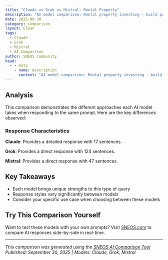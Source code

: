 ```yaml
---
title: "Claude vs Grok vs Mistral: Rental Property"
description: "AI model comparison: Rental property investing - build passive income portfolio..."
date: 2025-09-30
category: comparison
layout: Clean
tags:
  - Claude
  - Grok
  - Mistral
  - AI Comparison
author: SNEOS Community
head:
  - - meta
    - name: description
      content: "AI model comparison: Rental property investing - build passive income portfolio..."
---
```


<ChatComparison
  title="Claude vs Grok vs Mistral: Rental Property"
  prompt="Rental property investing - build passive income portfolio"
  :responses='{
    "Claude": "# Building a Passive Income Rental Property Portfolio\n\n## Getting Started: Foundation Knowledge\n\n### Key Concepts to Master\n- **Cash Flow**: Monthly rental income minus all expenses\n- **Cap Rate**: Annual net operating income \u00F7 property value\n- **Cash-on-Cash Return**: Annual cash flow \u00F7 total cash invested\n- **1% Rule**: Monthly rent should equal ~1% of purchase price (rough guideline)\n\n## Step 1: Financial Preparation\n\n### Capital Requirements\n- **Down Payment**: 20-25% for investment properties\n- **Reserves**: 3-6 months of expenses per property\n- **Closing Costs**: 2-3% of purchase price\n- **Renovation Budget**: 10-20% of purchase price\n\n### Financing Options\n- Conventional investment loans\n- Portfolio lenders\n- Private money lenders\n- House hacking (live in duplex/triplex)\n- BRRRR strategy (Buy, Rehab, Rent, Refinance, Repeat)\n\n## Step 2: Market Research \u0026 Property Selection\n\n### Target Markets\n- **Emerging neighborhoods** with growth potential\n- Areas with **job diversity** and population growth\n- Good **schools and amenities**\n- **Landlord-friendly** states/cities\n\n### Property Types for Beginners\n1. **Single-family homes** (easier management)\n2. **Small multifamily** (2-4 units)\n3. **Condos/townhomes** (lower maintenance)\n\n## Step 3: Analysis Framework\n\n### Key Metrics to Calculate\n\u0060\u0060\u0060\nMonthly Cash Flow = Rent - (Mortgage \u002B Insurance \u002B Taxes \u002B Maintenance \u002B Vacancy \u002B Management)\n\nCash-on-Cash Return = (Annual Cash Flow \u00F7 Total Cash Invested) \u00D7 100\n\u0060\u0060\u0060\n\n### The 50% Rule\nEstimate that 50% of rental income goes to expenses (excluding mortgage)\n\n## Step 4: Building Your Portfolio\n\n### Scaling Strategy\n- **Year 1-2**: 1-2 properties, learn the basics\n- **Year 3-5**: 3-5 properties, refine systems\n- **Year 5\u002B**: Scale based on market conditions and goals\n\n### Portfolio Diversification\n- Different neighborhoods/markets\n- Mix of property types\n- Various price points\n- Consider geographic diversification\n\n## Property Management Options\n\n### Self-Management\n- **Pros**: Higher cash flow, more control\n- **Cons**: Time-intensive, learning curve\n- **Best for**: Local properties, hands-on investors\n\n### Professional Management\n- **Cost**: 8-12% of rental income\n- **Pros**: Truly passive, professional expertise\n- **Best for**: Distant properties, busy investors\n\n## Common Beginner Mistakes to Avoid\n\n1. **Negative cash flow** properties hoping for appreciation\n2. **Underestimating expenses** (maintenance, vacancies, capex)\n3. **Buying in declining areas**\n4. **No emergency reserves**\n5. **Emotional decisions** over analytical ones\n\n## Tax Benefits\n\n- **Depreciation** deductions\n- **Expense deductions** (repairs, management, travel)\n- **1031 exchanges** for tax-deferred growth\n- **Opportunity zones** for additional benefits\n\n## Exit Strategies\n\n- **Hold long-term** for cash flow and appreciation\n- **Refinance** to pull out equity\n- **Sell** when market conditions favor it\n- **1031 exchange** into larger properties\n\n## Technology Tools\n\n- **Analysis**: BiggerPockets Calculator, PropertyRadar\n- **Management**: Buildium, AppFolio, Rent Ready\n- **Marketing**: Zillow Rental Manager, Apartments.com\n- **Accounting**: QuickBooks, FreshBooks\n\n## Getting Started Action Plan\n\n### Immediate Steps (Next 30 Days)\n1. **Assess finances** and set budget\n2. **Get pre-approved** for investment loan\n3. **Choose target market** and start research\n4. **Network** with agents, contractors, other investors\n\n### Short-term Goals (3-6 Months)\n1. **Analyze 100 properties** to understand market\n2. **Build your team** (agent, lender, attorney, CPA)\n3. **Make offers** on suitable properties\n4. **Close on first property**\n\n## Risk Mitigation\n\n- **Adequate insurance** (landlord policy \u002B umbrella)\n- **Proper entity structure** (LLC consideration)\n- **Quality tenants",
    "Grok": "Rental property investing is a proven strategy for building a passive income portfolio, offering both steady cash flow and long-term wealth through appreciation. Below is a comprehensive guide to help you get started and grow your rental property portfolio effectively.\n\n---\n\n### 1. Understand the Basics of Rental Property Investing\nRental property investing involves purchasing real estate with the intention of renting it out to tenants, generating consistent income through monthly rent payments. Over time, you can also benefit from property value appreciation, tax advantages, and equity buildup as you pay down mortgages.\n\n**Key Benefits:**\n- **Passive Income:** Monthly rental income after expenses.\n- **Appreciation:** Property values can increase over time.\n- **Tax Advantages:** Deductions for mortgage interest, property taxes, depreciation, and maintenance.\n- **Leverage:** Use borrowed money (mortgage) to amplify returns on investment.\n\n**Challenges:**\n- Property management can be time-consuming if not outsourced.\n- Tenant issues (e.g., non-payment, property damage).\n- Market fluctuations and vacancies.\n- Upfront costs and ongoing maintenance.\n\n---\n\n### 2. Set Clear Financial Goals\nBefore investing, define your objectives:\n- **Short-term goal:** Generate steady monthly cash flow.\n- **Long-term goal:** Build wealth through multiple properties or appreciation.\n- **Income target:** Decide how much passive income you want to achieve (e.g., $2,000/month within 5 years).\n- **Risk tolerance:** Are you comfortable with debt (mortgages) or high-maintenance properties?\n\n**Example:** Replace your current income of $5,000/month with rental income by owning 5-10 properties over 10 years.\n\n---\n\n### 3. Educate Yourself\nLearn about real estate markets, property types, and investment strategies. Resources include:\n- Books: *The Book on Rental Property Investing* by Brandon Turner (BiggerPockets).\n- Podcasts: BiggerPockets Real Estate Podcast.\n- Online communities: BiggerPockets forums, Reddit\u2019s r/RealEstate.\n- Local real estate investment groups (REIAs).\n\nKey concepts to understand:\n- **Cap Rate:** Measures profitability (Net Operating Income \u00F7 Property Value).\n- **Cash-on-Cash Return:** Return on the actual cash invested (Annual Cash Flow \u00F7 Initial Investment).\n- **Leverage:** Using loans to buy more property with less upfront cash.\n- **Depreciation:** Tax benefit allowing you to write off the property\u2019s value over time.\n\n---\n\n### 4. Assess Your Finances\nAnalyze your current financial situation to determine how much you can invest:\n- **Credit Score:** A good score (typically 680\u002B) helps secure favorable mortgage rates.\n- **Savings:** Aim for a down payment (20% for investment properties, though some loans allow less) and an emergency fund for maintenance/vacancies (3-6 months of expenses).\n- **Debt-to-Income Ratio (DTI):** Lenders typically want DTI below 43% including the new mortgage.\n- **Budget for Costs:** Account for down payment, closing costs, repairs, and reserves.\n\n**Financing Options:**\n- Conventional loans: 15-30 year mortgages, requiring 15-25% down for investment properties.\n- FHA loans: Lower down payment (3.5%), but only for owner-occupied multi-family properties (e.g., duplex).\n- Hard money loans: Short-term, high-interest loans for fix-and-flip or quick purchases.\n- Private lenders or partnerships: Borrow from individuals or pool resources.\n\n---\n\n### 5. Choose the Right Location\nLocation is critical for rental success. Research markets based on:\n- **Job Growth:** Areas with strong employment attract tenants.\n- **Population Growth:** Growing populations indicate rental demand.\n- **Rental Demand:** Look for low vacancy rates and high renter populations (e.g., near universities, urban centers).\n- **Affordability:** Ensure purchase price and rent align with local incomes (e.g., rent shouldn\u2019t exceed 30% of average household income).\n- **Appreciation Potential:** Emerging neighborhoods or areas with infrastructure development.\n\n**Tools for Research:**\n- Zillow, Redfin, or Realtor.com for property prices and rental trends.\n- Local property management companies for vacancy rates and rental demand.\n- Census data for population and income trends.\n\n**Strategy Tip:** Consider \u0022secondary markets\u0022 (smaller cities with growth potential) rather than overpriced major metros. Examples: Raleigh, NC; Boise, ID; Austin, TX.\n\n---\n\n### 6. Select the Right Property Type\nChoose a property that aligns with your goals and market:\n- **Single-Family Homes (SFHs):** Easier to manage, broader tenant pool, but lower cash flow per unit.\n- **Multi-Family Properties (Duplexes, Triplexes):** Higher cash flow, economies of scale, but more management.\n- **Condos/Townhouses:** Lower maintenance (HOA covers exterior), but less control and HOA fees.\n- **Commercial Properties:** Higher returns, longer leases, but higher risk and complexity.\n\n**Strategy:** Start with a single-family home or small multi-family property if you\u0027re new to investing to minimize risk.\n\n---\n\n### 7. Analyze Deals for Profitability\nRun the numbers on every property before buying. Use the **1% Rule** as a quick filter: Monthly rent should be at least 1% of the purchase price (e.g., $1,500 rent for a $150,000 property).\n\n**Key Metrics to Calculate:**\n1. **Net Operating Income (NOI):** Annual rental income minus operating expenses (maintenance, insurance, property taxes, etc.).\n2. **Cash Flow:** NOI minus mortgage payments. Positive cash flow is the goal (e.g., $200/month after all expenses).\n3. **Cash-on-Cash Return:** (Annual Cash Flow \u00F7 Total Cash Invested) x 100. Aim for 8-12% or higher.\n4. **Total Return:** Includes cash flow, appreciation, tax benefits, and equity buildup.\n\n**Example Calculation:**\n- Property Price: $200,000\n- Down Payment: $40,000 (20%)\n- Monthly Rent: $1,800\n- Monthly Expenses: $500 (maintenance, taxes, insurance)\n- Monthly Mortgage: $900 (30-year loan at 5%)\n- Monthly Cash Flow: $1,800 - $500 - $900 = $400\n- Annual Cash Flow: $400 x 12 = $4,800\n- Cash-on-Cash Return: ($4,800 \u00F7 $40,000) x 100 = 12%\n\n**Tools:** Use BiggerPockets Rental Property Calculator or create an Excel spreadsheet for analysis.\n\n---\n\n### 8. Build a Team\nSurround yourself with experts to streamline operations:\n- **Realtor:** Finds deals and negotiates purchases.\n- **Property Manager:** Handles tenant screening, rent collection, and maintenance (typically 8-10% of rent).\n- **Contractor:** Fixes issues affordably and ensures quality repairs.\n- **Accountant:** Maximizes tax benefits and tracks finances.\n- **Lender/Mortgage Broker:** Secures financing with favorable terms.\n\n---\n\n### 9. Manage Risks\nProtect your investment with these steps:\n- **Insurance:** Get landlord insurance (covers property damage, liability, and loss of rental income).\n- **Screen Tenants:** Check credit, background, rental history, and references to minimize evictions or damage.\n- **Reserve Fund:** Keep 3-6 months of expenses per property for vacancies or repairs.\n- **Legal Protection:** Use airtight lease agreements and know local landlord-tenant laws.\n\n---\n\n### 10. Scale Your Portfolio\nOnce your first property is stable, reinvest profits to buy more properties:\n- **BRRRR Strategy:** Buy, Rehab, Rent, Refinance, Repeat. Use a cash-out refinance to pull equity and fund the next purchase.\n- **1031 Exchange:** Defer capital gains tax by reinvesting sale proceeds into a like-kind property.\n- **House Hacking:** Live in one unit of a multi-family property while renting out others to reduce living expenses.\n- **Diversify Locations:** Invest in different markets to spread risk.\n\n**Example Growth Plan:**\n- Year 1: Buy 1 rental property generating $300/month cash flow.\n- Year 3: Use equity/profits to buy a second property, total cash flow $600/month.\n- Year 5: Own 3-4 properties, cash flow $1,200-$1,600/month.\n\n---\n\n### 11. Optimize for Passive Income\nTo make your portfolio truly passive:\n- Hire a property manager to handle day-to-day tasks.\n- Automate rent collection through apps like Cozy or Buildium.\n- Focus on low-maintenance properties (newer builds or condos with HOA support).\n\n---\n\n### 12. Monitor and Adjust\nRegularly review your portfolio\u2019s performance:\n- Track cash flow and expenses quarterly.\n- Adjust rents annually based on market rates.\n- Refinance if interest rates drop to lower payments or pull equity.\n- Sell underperforming properties and reinvest in better opportunities.\n\n---\n\n### Key Takeaways for Success\n- Start small with a single, cash-flow-positive property.\n- Focus on education and due diligence before buying.\n- Prioritize location and numbers over emotional attachment to a property.\n- Build systems (or hire help) to make the income passive.\n- Reinvest profits to scale over time.\n\n**Mindset:** Treat rental investing as a business, not a hobby. Be patient\u2014passive income builds gradually but can replace active income with consistent effort.\n\nIf you have a specific market, budget, or goal in mind, let me know, and I can tailor advice further!",
    "Mistral": "Building a passive income portfolio through rental property investing involves several steps. Here\u0027s a roadmap to help you get started:\n\n### 1. **Educate Yourself**\n   - **Understand the Market:** Research local real estate trends, rental demand, and property values.\n   - **Learn the Basics:** Familiarize yourself with key concepts like cash flow, return on investment (ROI), capitalization rate (cap rate), and net operating income (NOI).\n\n### 2. **Set Clear Goals**\n   - **Define Your Objectives:** Determine what you want to achieve with your rental property investments (e.g., long-term appreciation, immediate cash flow, diversification).\n   - **Create a Budget:** Establish how much you can invest initially and how much you can afford to spend on ongoing expenses.\n\n### 3. **Choose the Right Property**\n   - **Location:** Consider areas with strong rental demand, low vacancy rates, and potential for appreciation.\n   - **Property Type:** Decide whether you want to invest in single-family homes, multi-family units, commercial properties, or other types.\n   - **Condition:** Evaluate the property\u0027s condition and potential renovation costs.\n\n### 4. **Financing Options**\n   - **Mortgages:** Explore different mortgage options, including conventional loans, FHA loans, and private lending.\n   - **Down Payment:** Determine how much you need for a down payment and closing costs.\n   - **Interest Rates:** Compare interest rates and terms from different lenders.\n\n### 5. **Due Diligence**\n   - **Property Inspection:** Hire a professional inspector to assess the property\u0027s condition.\n   - **Market Analysis:** Conduct a comparative market analysis (CMA) to determine the property\u0027s value and potential rental income.\n   - **Legal and Financial Review:** Ensure the property has no legal issues and review financial documents like tax records and utility bills.\n\n### 6. **Acquire the Property**\n   - **Negotiate:** Work with a real estate agent to negotiate the best price and terms.\n   - **Close the Deal:** Complete the necessary paperwork and finalize the purchase.\n\n### 7. **Manage the Property**\n   - **Tenant Screening:** Implement a thorough tenant screening process to find reliable tenants.\n   - **Lease Agreements:** Use standard lease agreements that comply with local laws and regulations.\n   - **Maintenance:** Plan for regular maintenance and repairs to keep the property in good condition.\n   - **Property Management:** Decide whether to manage the property yourself or hire a property management company.\n\n### 8. **Monitor and Optimize**\n   - **Track Performance:** Regularly review your financial performance, including cash flow, expenses, and ROI.\n   - **Adjust Strategies:** Make adjustments based on market conditions and your financial goals.\n   - **Reinvest Profits:** Consider reinvesting profits to expand your portfolio or improve existing properties.\n\n### 9. **Diversify Your Portfolio**\n   - **Different Property Types:** Invest in a mix of property types to spread risk.\n   - **Geographic Diversification:** Consider properties in different locations to mitigate local market risks.\n\n### 10. **Tax Considerations**\n   - **Depreciation:** Understand how depreciation can reduce your taxable income.\n   - **Deductions:** Keep track of all expenses that can be deducted, such as mortgage interest, property taxes, and maintenance costs.\n   - **Professional Advice:** Consult with a tax advisor to maximize your tax benefits.\n\n### 11. **Long-Term Planning**\n   - **Exit Strategy:** Have a plan for when and how you might sell properties in the future.\n   - **Succession Planning:** Consider how you will pass on your investments to future generations or partners.\n\n### 12. **Continuous Learning**\n   - **Stay Informed:** Keep up with changes in the real estate market, regulations, and best practices.\n   - **Network:** Join real estate investment groups and attend industry conferences to learn from experienced investors.\n\nBy following these steps, you can build a robust passive income portfolio through rental property investing."
  }'
  published-date="22:46"
/>

## Analysis

This comparison demonstrates the different approaches each AI model takes when responding to the same prompt. Here are the key differences observed:

### Response Characteristics

**Claude**: Provides a detailed response with 17 sentences. 

**Grok**: Provides a direct response with 124 sentences. 

**Mistral**: Provides a direct response with 47 sentences. 

## Key Takeaways

- Each model brings unique strengths to this type of query
- Response styles vary significantly between models
- Consider your specific use case when choosing between these models

## Try This Comparison Yourself

Want to test these models with your own prompts? Visit [SNEOS.com](https://sneos.com) to compare AI responses side-by-side in real-time.

---

*This comparison was generated using the [SNEOS AI Comparison Tool](https://sneos.com)*
*Published: September 30, 2025 | Models: Claude, Grok, Mistral*
